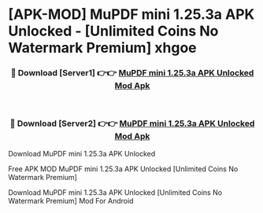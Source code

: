 # [APK-MOD] MuPDF mini 1.25.3a APK Unlocked - [Unlimited Coins No Watermark Premium] xhgoe



<div align="center">
<h3>🔴 Download [Server1] 👉👉 <a href="https://momento.my/?title=MuPDF_mini_1.25.3a_APK_Unlocked">MuPDF mini 1.25.3a APK Unlocked Mod Apk</a></h3><br>

<h3>🔴 Download [Server2] 👉👉 <a href="https://momento.my/?title=MuPDF_mini_1.25.3a_APK_Unlocked">MuPDF mini 1.25.3a APK Unlocked Mod Apk</a></h3>
</div>



Download MuPDF mini 1.25.3a APK Unlocked 

Free APK MOD MuPDF mini 1.25.3a APK Unlocked [Unlimited Coins No Watermark Premium]

Download MuPDF mini 1.25.3a APK Unlocked [Unlimited Coins No Watermark Premium] Mod For Android
